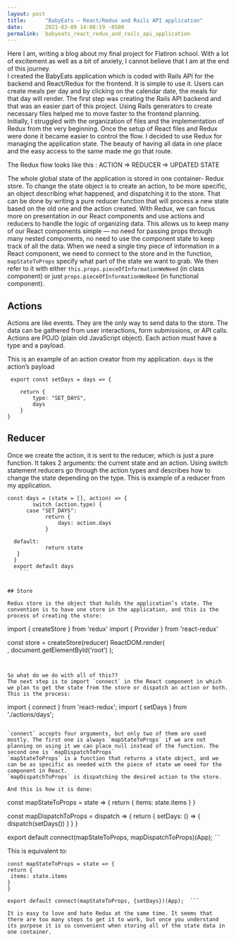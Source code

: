 ```yaml
---
layout: post
title:      "BabyEats – React/Redux and Rails API application"
date:       2021-03-09 14:08:19 -0500
permalink:  babyeats_react_redux_and_rails_api_application
---
```



 
 
Here I am, writing a blog about my final project for Flatiron school. With a lot of excitement as well as a bit of anxiety, I cannot believe that I am at the end of this journey.  
I created the BabyEats application which is coded with Rails API for the backend and React/Redux for the frontend. It is simple to use it. Users can create meals per day and by clicking on the calendar date, the meals for that day will render. 
The first step was creating the Rails API backend and that was an easier part of this project. Using Rails generators to create necessary files helped me to move faster to the frontend planning.  
Initially, I struggled with the organization of files and the implementation of Redux from the very beginning. Once the setup of React files and Redux were done it became easier to control the flow. 
I decided to use Redux for managing the application state. The beauty of having all data in one place and the easy access to the same made me go that route.   

The Redux flow looks like this : 
ACTION => REDUCER => UPDATED STATE 
 
The whole global state of the application is stored in one container- Redux store. To change the state object is to create an action, to be more specific, an object describing what happened, and dispatching it to the store. That can be done by writing a pure reducer function that will process a new state based on the old one and the action created. 
With Redux, we can focus more on presentation in our React components and use actions and reducers to handle the logic of organizing data. This allows us to keep many of our React components simple — no need for passing props through many nested components, no need to use the component state to keep track of all the data. 
When we need a single tiny piece of information in a React component, we need to connect to the store and in the function, `mapStateToProps` specify what part of the state we want to grab. We then refer to it with either `this.props.pieceOfInformationWeNeed` (in class component) or just `props.pieceOfInformationWeNeed` (in functional component). 
## Actions 
Actions are like events. They are the only way to send data to the store. The data can be gathered from user interactions, form submissions, or API calls.  
Actions are POJO (plain old JavaScript object). Each action must have a type and a payload.  
 
 
 
 
 
This is an example of an action creator from my application.  `days` is the action’s payload 

``` 
 export const setDays = days => { 
    
    return { 
        type: "SET_DAYS", 
        days 
    } 
} 
```

## Reducer 
 
Once we create the action, it is sent to the reducer, which is just a pure function. It takes 2 arguments: the current state and an action. Using switch statement reducers go through the action types and describes how to change the state depending on the type. 
This is example of a reducer from my application. 

```
const days = (state = [], action) => { 
        switch (action.type) { 
      case "SET_DAYS": 
            return { 
                days: action.days 
            } 
      
  default: 
            return state 
   } 
  } 
  export default days 
	```
 
 
## Store 
 
Redux store is the object that holds the application’s state. The convention is to have one store in the application, and this is the process of creating the store: 

``` 
import { createStore } from 'redux' 
import { Provider } from 'react-redux' 
 
const store = createStore(reducer) 
ReactDOM.render( 
  <Provider store={store}> 
    <Router>  
      <App className="App"/> 
    </Router> 
  </Provider>, 
  document.getElementById('root') 
);  
```
 
 
So what do we do with all of this?? 
The next step is to import `connect` in the React component in which we plan to get the state from the store or dispatch an action or both. 
This is the process: 

```
import { connect } from 'react-redux'; 
import { setDays } from './actions/days';
```
 
`connect` accepts four arguments, but only two of them are used mostly. The first one is always `mapStateToProps` if we are not planning on using it we can place null instead of the function. The second one is `mapDispatchToProps`  
`mapStateToProps` is a function that returns a state object, and we can be as specific as needed with the piece of state we need for the component in React. 
`mapDispatchToProps` is dispatching the desired action to the store. 
 
And this is how it is done:  
 ```
const mapStateToProps = state => { 
 return { 
  items: state.items 
 } 
} 
  
const mapDispatchToProps = dispatch => { 
 return { 
   setDays: () => { dispatch(setDays()) } 
  } 
} 
  
export default connect(mapStateToProps, mapDispatchToProps)(App); ```
 
This is equivalent to: 
 
 ```
const mapStateToProps = state => { 
 return { 
  items: state.items 
 } 
} 
   
export default connect(mapStateToProps, {setDays})(App);  ```
 
It is easy to love and hate Redux at the same time. It seems that there are too many steps to get it to work, but once you understand its purpose it is so convenient when storing all of the state data in one container. 
 
 
